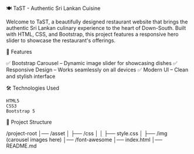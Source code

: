 🍽️ TaST - Authentic Sri Lankan Cuisine

Welcome to TaST, a beautifully designed restaurant website that brings the authentic Sri Lankan culinary experience to the heart of Down-South. Built with HTML, CSS, and Bootstrap, this project features a responsive hero slider to showcase the restaurant's offerings.

🚀 Features

✅ Bootstrap Carousel – Dynamic image slider for showcasing dishes
✅ Responsive Design – Works seamlessly on all devices
✅ Modern UI – Clean and stylish interface


🛠️ Technologies Used

    HTML5
    CSS3
    Bootstrap 5

📂 Project Structure

 /project-root
│── /asset
│   ├── /css
│   │   ├── style.css
│   ├── /img (carousel images here)
│── /font-awesome
│── index.html
│── README.md
